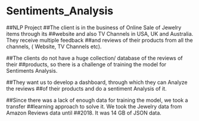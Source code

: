 # Sentiments_Analysis
##NLP Project
##The client is in the business of Online Sale of Jewelry items through its
##website and also TV Channels in USA, UK and Australia. They receive multiple feedback
##and reviews of their products from all the channels, ( Website, TV Channels etc).

##The clients do not have a huge collection/ database of the reviews of their
##products, so there is a challenge of training the model for Sentiments Analysis.

##They want us to develop a dashboard, through which they can Analyze the reviews
##of their products and do a sentiment Analysis of it.

##Since there was a lack of enough data for training the model, we took a transfer
##learning approach to solve it. We took the Jewelry data from Amazon Reviews data until
##2018. It was 14 GB of JSON data.
